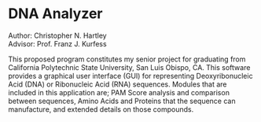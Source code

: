 DNA Analyzer
============

Author: Christopher N. Hartley  
Advisor: Prof. Franz J. Kurfess

This proposed program constitutes my senior project for graduating from California Polytechnic State University, San Luis Obispo, CA. This software provides a graphical user interface (GUI) for representing Deoxyribonucleic Acid (DNA) or Ribonucleic Acid (RNA) sequences. Modules that are included in this application are; PAM Score analysis and comparison between sequences, Amino Acids and Proteins that the sequence can manufacture, and extended details on those compounds.
